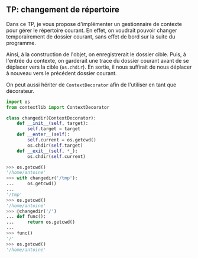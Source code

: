 ## TP: changement de répertoire

Dans ce TP, je vous propose d'implémenter un gestionnaire de contexte pour gérer le répertoire courant.
En effet, on voudrait pouvoir changer temporairement de dossier courant, sans effet de bord sur la suite du programme.

Ainsi, à la construction de l'objet, on enregistrerait le dossier cible.
Puis, à l'entrée du contexte, on garderait une trace du dossier courant avant de se déplacer vers la cible (`os.chdir`).
En sortie, il nous suffirait de nous déplacer à nouveau vers le précédent dossier courant.

On peut aussi hériter de `ContextDecorator` afin de l'utiliser en tant que décorateur.

```python
import os
from contextlib import ContextDecorator

class changedir(ContextDecorator):
    def __init__(self, target):
        self.target = target
    def __enter__(self):
        self.current = os.getcwd()
        os.chdir(self.target)
    def __exit__(self, *_):
        os.chdir(self.current)
```

```python
>>> os.getcwd()
'/home/antoine'
>>> with changedir('/tmp'):
...     os.getcwd()
...
'/tmp'
>>> os.getcwd()
'/home/antoine'
>>> @changedir('/')
... def func():
...     return os.getcwd()
...
>>> func()
'/'
>>> os.getcwd()
'/home/antoine'
```
